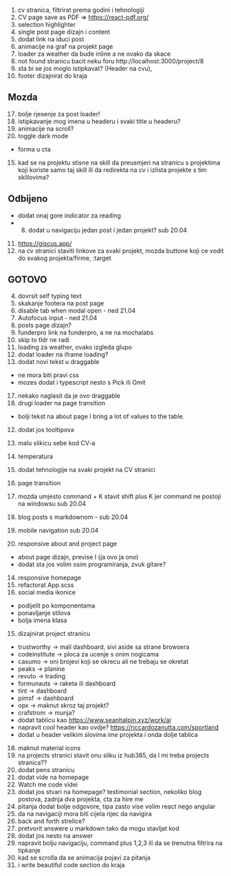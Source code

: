 1. cv stranica, filtrirat prema godini i tehnologiji
2. CV page save as PDF => https://react-pdf.org/
3. selection highlighter
4. single post page dizajn i content
5. dodat link na iduci post
6. animacije na graf na projekt page
7. loader za weather da bude inline a ne ovako da skace
8. not found stranicu bacit neku foru http://localhost:3000/project/8
9. sta bi se jos moglo istipkavat? (Header na cvu),
10. footer dizajnirat do kraja

## Mozda

17. bolje rjesenje za post loader!
18. istipkavanje mog imena u headeru i svaki title u headeru?
19. animacije na scroll?
20. toggle dark mode

- forma u cta

15. kad se na projektu stisne na skill da preusmjeri na stranicu s projektima koji koriste samo taj skill ili da redirekta na cv i izlista projekte s tim skillovima?

## Odbijeno

- dodat onaj gore indicator za reading
- 8. dodat u navigaciju jedan post i jedan projekt? sub 20.04

11. https://giscus.app/
12. na cv stranici staviti linkove za svaki projekt, mozda buttone koji ce vodit do svakog projekta/firme, :target

## GOTOVO

4. dovrsit self typing text
5. skakanje footera na post page
6. disable tab when modal open - ned 21.04
7. Autofocus input - ned 21.04
8. posts page dizajn?
9. funderpro link na funderpro, a ne na mochalabs
10. skip to tldr ne radi
11. loading za weather, ovako izgleda glupo
12. dodat loader na iframe loading?
13. dodat novi tekst u draggable

- ne mora biti pravi css
- mozes dodat i typescript nesto s Pick ili Omit

17. nekako naglasit da je ovo draggable
18. drugi loader na page transition

- bolji tekst na about page I bring a lot of values to the table.

12. dodat jos tooltipova

13. malu slikicu sebe kod CV-a
14. temperatura
15. dodat tehnologije na svaki projekt na CV stranici
16. page transition
17. mozda umjesto command + K stavit shift plus K jer command ne postoji na windowsu sub 20.04
18. blog posts s markdownom - sub 20.04
19. mobile navigation sub 20.04
20. responsive about and project page

- about page dizajn, previse I (ja ovo ja ono)
- dodat sta jos volim osim programiranja, zvuk gitare?

14. responsive homepage
15. refactorat App.scss
16. social media ikonice

- podijelit po komponentama
- ponavljanje stilova
- bolja imena klasa

15. dizajnirat project stranicu

- trustworthy -> mali dashboard, sivi aside sa strane browsera
- codeinstitute -> ploca za ucenje s onim nogicama
- casumo -> oni brojevi koji se okrecu ali ne trebaju se okretat
- peaks -> planine
- revuto -> trading
- formunauts -> raketa ili dashboard
- tint -> dashboard
- pimsf -> dashboard
- opx -> maknut skroz taj projekt?
- crafstrom -> munja?
- dodat tablicu kao https://www.seanhalpin.xyz/work/ai
- napravit cool header kao ovdje? https://riccardozanutta.com/sportland
- dodat u header velikim slovima ime projekta i onda dolje tablica

18. maknut material icons
19. na projects stranici stavit onu sliku iz hub385, da l mi treba projects stranica??
20. dodat pens stranicu
21. dodat vide na homepage
22. Watch me code videi
23. dodat jos stvari na homepage? testimonial section, nekoliko blog postova, zadnja dva projekta, cta za hire me
24. pitanja dodat bolje odgovore, tipa zasto vise volim react nego angular
25. da na navigaciji mora biti cijela rijec da navigira
26. back and forth strelice?
27. pretvorit answere u markdown tako da mogu stavljat kod
28. dodat jos nesto na answer
29. napravit bolju navigaciju, command plus 1,2,3 ili da se trenutna filtrira na tipkanje
30. kad se scrolla da se animacija pojavi za pitanja
31. i write beautiful code section do kraja
